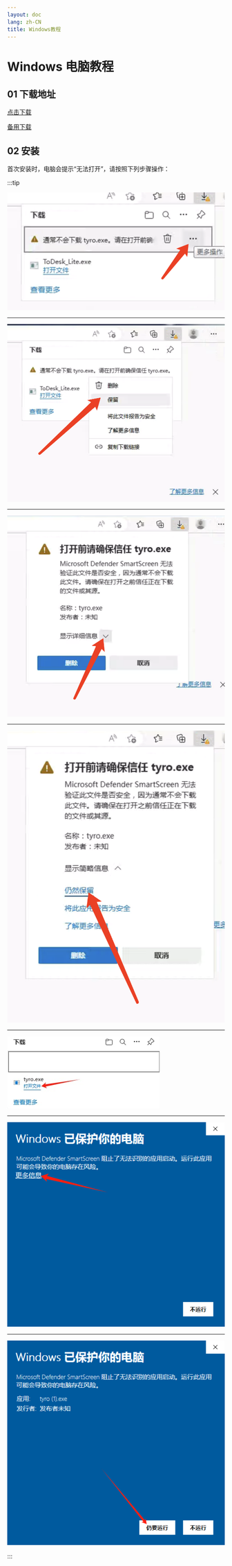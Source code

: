 ```yaml
---
layout: doc
lang: zh-CN
title: Windows教程
---
```


# Windows 电脑教程

## 01 下载地址

[点击下载](https://assets.tyro.wiki/c/Digilink.exe)

[备用下载](http://154.23.241.39:9008/c/Digilink.exe)

## 02 安装

首次安装时，电脑会提示“无法打开”，请按照下列步骤操作：

:::tip

![](/images/document/windows/11.jpg)

---

![](/images/document/windows/12.jpg)

---

![](/images/document/windows/13.jpg)

---

![](/images/document/windows/14.jpg)

---

![](/images/document/windows/15.jpg)

---

![](/images/document/windows/16.jpg)

---

![](/images/document/windows/17.jpg)

:::